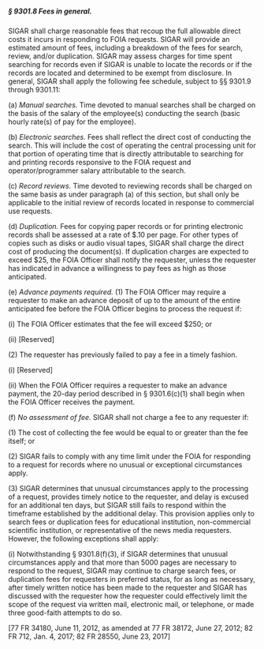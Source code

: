 ##### § 9301.8 Fees in general. #####

SIGAR shall charge reasonable fees that recoup the full allowable direct costs it incurs in responding to FOIA requests. SIGAR will provide an estimated amount of fees, including a breakdown of the fees for search, review, and/or duplication. SIGAR may assess charges for time spent searching for records even if SIGAR is unable to locate the records or if the records are located and determined to be exempt from disclosure. In general, SIGAR shall apply the following fee schedule, subject to §§ 9301.9 through 9301.11:

(a) *Manual searches.* Time devoted to manual searches shall be charged on the basis of the salary of the employee(s) conducting the search (basic hourly rate(s) of pay for the employee).

(b) *Electronic searches.* Fees shall reflect the direct cost of conducting the search. This will include the cost of operating the central processing unit for that portion of operating time that is directly attributable to searching for and printing records responsive to the FOIA request and operator/programmer salary attributable to the search.

(c) *Record reviews.* Time devoted to reviewing records shall be charged on the same basis as under paragraph (a) of this section, but shall only be applicable to the initial review of records located in response to commercial use requests.

(d) *Duplication.* Fees for copying paper records or for printing electronic records shall be assessed at a rate of $.10 per page. For other types of copies such as disks or audio visual tapes, SIGAR shall charge the direct cost of producing the document(s). If duplication charges are expected to exceed $25, the FOIA Officer shall notify the requester, unless the requester has indicated in advance a willingness to pay fees as high as those anticipated.

(e) *Advance payments required.* (1) The FOIA Officer may require a requester to make an advance deposit of up to the amount of the entire anticipated fee before the FOIA Officer begins to process the request if:

(i) The FOIA Officer estimates that the fee will exceed $250; or

(ii) [Reserved]

(2) The requester has previously failed to pay a fee in a timely fashion.

(i) [Reserved]

(ii) When the FOIA Officer requires a requester to make an advance payment, the 20-day period described in § 9301.6(c)(1) shall begin when the FOIA Officer receives the payment.

(f) *No assessment of fee.* SIGAR shall not charge a fee to any requester if:

(1) The cost of collecting the fee would be equal to or greater than the fee itself; or

(2) SIGAR fails to comply with any time limit under the FOIA for responding to a request for records where no unusual or exceptional circumstances apply.

(3) SIGAR determines that unusual circumstances apply to the processing of a request, provides timely notice to the requester, and delay is excused for an additional ten days, but SIGAR still fails to respond within the timeframe established by the additional delay. This provision applies only to search fees or duplication fees for educational institution, non-commercial scientific institution, or representative of the news media requesters. However, the following exceptions shall apply:

(i) Notwithstanding § 9301.8(f)(3), if SIGAR determines that unusual circumstances apply and that more than 5000 pages are necessary to respond to the request, SIGAR may continue to charge search fees, or duplication fees for requesters in preferred status, for as long as necessary, after timely written notice has been made to the requester and SIGAR has discussed with the requester how the requester could effectively limit the scope of the request via written mail, electronic mail, or telephone, or made three good-faith attempts to do so.

[77 FR 34180, June 11, 2012, as amended at 77 FR 38172, June 27, 2012; 82 FR 712, Jan. 4, 2017; 82 FR 28550, June 23, 2017]